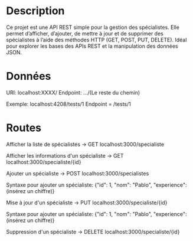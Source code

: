 # Description #

Ce projet est une API REST simple pour la gestion des spécialistes. Elle permet d’afficher, d’ajouter, de mettre à jour et de supprimer des spécialistes à l’aide des méthodes HTTP (GET, POST, PUT, DELETE). Idéal pour explorer les bases des APIs REST et la manipulation des données JSON.

# Données #

URI: localhost:XXXX/
Endpoint: .../(Le reste du chemin)

Exemple:
localhost:4208/tests/1
Endpoint = /tests/1

# Routes #

Afficher la liste de spécialistes ->
GET
localhost:3000/specialiste

Afficher les informations d'un spécialiste ->
GET
localhost:3000/specialiste/{id}

Ajouter un spécialiste ->
POST
localhost:3000/specialistes

Syntaxe pour ajouter un spécialiste:
{"id": 1, "nom": "Pablo", "experience": (insérez un chiffre)}

Mise à jour d'un spécialiste ->
PUT
localhost:3000/specialiste/{id}

Syntaxe pour ajouter un spécialiste:
{"id": 1, "nom": "Pablo", "experience": (insérez un chiffre)}

Suppression d'un spécialiste ->
DELETE
localhost:3000/specialiste/{id}
